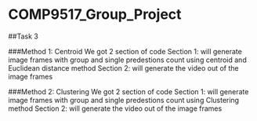 # COMP9517_Group_Project

##Task 3

###Method 1: Centroid
We got 2 section of code
Section 1: will generate image frames with group and single predestions count using centroid and Euclidean distance method
Section 2: will generate the video out of the image frames

###Method 2: Clustering
We got 2 section of code
Section 1: will generate image frames with group and single predestions count using Clustering method
Section 2: will generate the video out of the image frames
